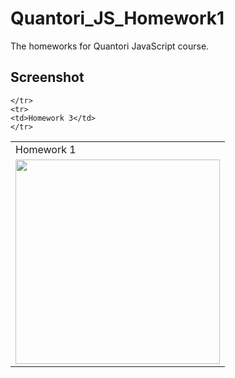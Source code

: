 # Quantori_JS_Homework1

The homeworks for Quantori JavaScript course.

## Screenshot


<table style="overflow: scroll; display: block" >
    <tr>
    <td>Homework 1</td>
  </tr>
  <tr>
    <td><img src="https://user-images.githubusercontent.com/85778941/225400485-3b644245-ad7a-4017-9c34-3db8f184f5fa.png" width="327"></td>

    </tr>
    <tr>
    <td>Homework 3</td>
    </tr>

  
 
 </table>
